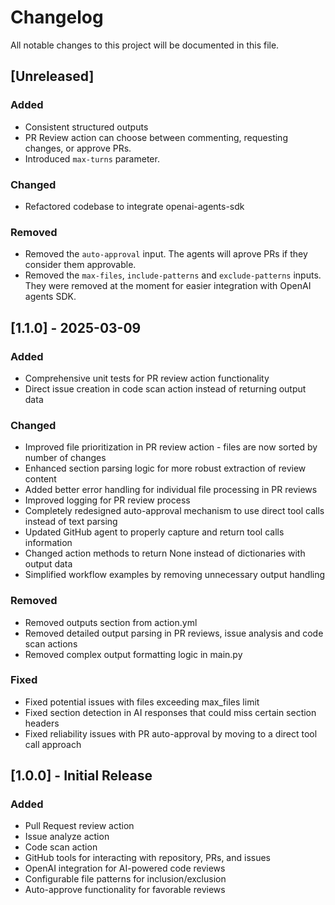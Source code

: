 # Changelog

All notable changes to this project will be documented in this file.

## [Unreleased]

### Added
- Consistent structured outputs
- PR Review action can choose between commenting, requesting changes, or approve PRs.
- Introduced `max-turns` parameter.

### Changed
- Refactored codebase to integrate openai-agents-sdk

### Removed
- Removed the `auto-approval` input. The agents will aprove PRs if they consider them approvable.
- Removed the `max-files`, `include-patterns` and `exclude-patterns` inputs. They were removed at the moment for easier integration with OpenAI agents SDK.

## [1.1.0] - 2025-03-09

### Added
- Comprehensive unit tests for PR review action functionality
- Direct issue creation in code scan action instead of returning output data

### Changed
- Improved file prioritization in PR review action - files are now sorted by number of changes
- Enhanced section parsing logic for more robust extraction of review content
- Added better error handling for individual file processing in PR reviews
- Improved logging for PR review process
- Completely redesigned auto-approval mechanism to use direct tool calls instead of text parsing
- Updated GitHub agent to properly capture and return tool calls information
- Changed action methods to return None instead of dictionaries with output data
- Simplified workflow examples by removing unnecessary output handling

### Removed
- Removed outputs section from action.yml
- Removed detailed output parsing in PR reviews, issue analysis and code scan actions
- Removed complex output formatting logic in main.py

### Fixed
- Fixed potential issues with files exceeding max_files limit
- Fixed section detection in AI responses that could miss certain section headers
- Fixed reliability issues with PR auto-approval by moving to a direct tool call approach

## [1.0.0] - Initial Release

### Added
- Pull Request review action
- Issue analyze action
- Code scan action
- GitHub tools for interacting with repository, PRs, and issues
- OpenAI integration for AI-powered code reviews
- Configurable file patterns for inclusion/exclusion
- Auto-approve functionality for favorable reviews